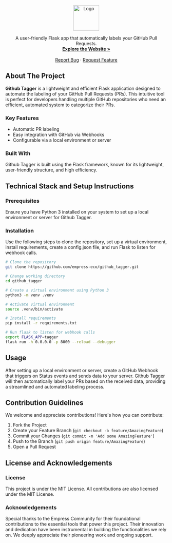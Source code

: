 <p align="center">
  <a href="https://github.com/empress-eco/github_tagger">
    <img src="https://grow.empress.eco/uploads/default/original/2X/1/1f1e1044d3864269d2a613577edb9763890422ab.png" alt="Logo" width="80" height="80">
  </a>

  <p align="center">
    A user-friendly Flask app that automatically labels your GitHub Pull Requests.
    <br />
    <a href="https://empress.eco/"><strong>Explore the Website »</strong></a>
    <br />
    <br />
    <a href="https://github.com/empress-eco/github_tagger/issues">Report Bug</a>
    ·
    <a href="https://github.com/empress-eco/github_tagger/issues">Request Feature</a>
  </p>
</p>

## About The Project

**Github Tagger** is a lightweight and efficient Flask application designed to automate the labeling of your GitHub Pull Requests (PRs). This intuitive tool is perfect for developers handling multiple GitHub repositories who need an efficient, automated system to categorize their PRs.

### Key Features
- Automatic PR labeling
- Easy integration with GitHub via Webhooks
- Configurable via a local environment or server

### Built With
Github Tagger is built using the Flask framework, known for its lightweight, user-friendly structure, and high efficiency.

## Technical Stack and Setup Instructions

### Prerequisites
Ensure you have Python 3 installed on your system to set up a local environment or server for Github Tagger.

### Installation
Use the following steps to clone the repository, set up a virtual environment, install requirements, create a config.json file, and run Flask to listen for webhook calls.

```sh
# Clone the repository
git clone https://github.com/empress-eco/github_tagger.git

# Change working directory
cd github_tagger

# Create a virtual environment using Python 3
python3 -m venv .venv

# Activate virtual environment
source .venv/bin/activate

# Install requirements
pip install -r requirements.txt

# Run flask to listen for webhook calls
export FLASK_APP=tagger
flask run -h 0.0.0.0 -p 8000 --reload --debugger
```

## Usage
After setting up a local environment or server, create a GitHub Webhook that triggers on Status events and sends data to your server. Github Tagger will then automatically label your PRs based on the received data, providing a streamlined and automated labeling process.

## Contribution Guidelines
We welcome and appreciate contributions! Here's how you can contribute:

1. Fork the Project
2. Create your Feature Branch (`git checkout -b feature/AmazingFeature`)
3. Commit your Changes (`git commit -m 'Add some AmazingFeature'`)
4. Push to the Branch (`git push origin feature/AmazingFeature`)
5. Open a Pull Request

## License and Acknowledgements

### License
This project is under the MIT License. All contributions are also licensed under the MIT License.

### Acknowledgements
Special thanks to the Empress Community for their foundational contributions to the essential tools that power this project. Their innovation and dedication have been instrumental in building the functionalities we rely on. We deeply appreciate their pioneering work and ongoing support.